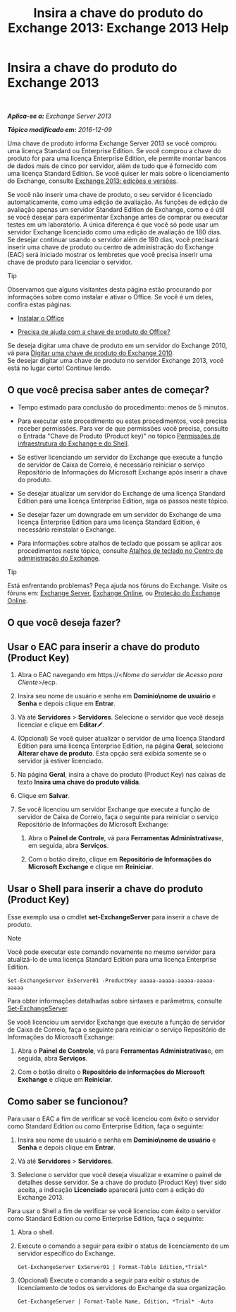 ﻿---
title: 'Insira a chave do produto do Exchange 2013: Exchange 2013 Help'
TOCTitle: Insira a chave do produto do Exchange 2013
ms:assetid: ccb14685-4bdc-42a4-a985-35cd2a1a415c
ms:mtpsurl: https://technet.microsoft.com/pt-br/library/Bb124582(v=EXCHG.150)
ms:contentKeyID: 51407918
ms.date: 05/22/2018
mtps_version: v=EXCHG.150
f1_keywords:
- Microsoft.Exchange.Management.SnapIn.Esm.Servers.EnterProductKeyWizardForm.EnterProductKeyWizardPage
ms.translationtype: MT
---

# Insira a chave do produto do Exchange 2013

 

_**Aplica-se a:** Exchange Server 2013_

_**Tópico modificado em:** 2016-12-09_

Uma chave de produto informa Exchange Server 2013 se você comprou uma licença Standard ou Enterprise Edition. Se você comprou a chave do produto for para uma licença Enterprise Edition, ele permite montar bancos de dados mais de cinco por servidor, além de tudo que é fornecido com uma licença Standard Edition. Se você quiser ler mais sobre o licenciamento do Exchange, consulte [Exchange 2013: edições e versões](exchange-2013-editions-and-versions-exchange-2013-help.md).

Se você não inserir uma chave de produto, o seu servidor é licenciado automaticamente, como uma edição de avaliação. As funções de edição de avaliação apenas um servidor Standard Edition de Exchange, como e é útil se você desejar para experimentar Exchange antes de comprar ou executar testes em um laboratório. A única diferença é que você só pode usar um servidor Exchange licenciado como uma edição de avaliação de 180 dias. Se desejar continuar usando o servidor além de 180 dias, você precisará inserir uma chave de produto ou centro de administração do Exchange (EAC) será iniciado mostrar os lembretes que você precisa inserir uma chave de produto para licenciar o servidor.


> [!TIP]
> Observamos que alguns visitantes desta página estão procurando por informações sobre como instalar e ativar o Office. Se você é um deles, confira estas páginas: 
> <UL>
> <LI>
> <P><A href="http://go.microsoft.com/fwlink/p/?linkid=403360">Instalar o Office</A></P>
> <LI>
> <P><A href="http://go.microsoft.com/fwlink/p/?linkid=403361">Precisa de ajuda com a chave de produto do Office?</A></P></LI></UL>Se deseja digitar uma chave de produto em um servidor do Exchange 2010, vá para <A href="http://go.microsoft.com/fwlink/p/?linkid=403370">Digitar uma chave de produto do Exchange 2010</A>.<BR>Se desejar digitar uma chave de produto no servidor Exchange 2013, você está no lugar certo! Continue lendo.



## O que você precisa saber antes de começar?

  - Tempo estimado para conclusão do procedimento: menos de 5 minutos.

  - Para executar este procedimento ou estes procedimentos, você precisa receber permissões. Para ver de que permissões você precisa, consulte o Entrada "Chave de Produto (Product key)" no tópico [Permissões de infraestrutura do Exchange e do Shell](exchange-and-shell-infrastructure-permissions-exchange-2013-help.md).

  - Se estiver licenciando um servidor do Exchange que execute a função de servidor de Caixa de Correio, é necessário reiniciar o serviço Repositório de Informações do Microsoft Exchange após inserir a chave do produto.

  - Se desejar atualizar um servidor do Exchange de uma licença Standard Edition para uma licença Enterprise Edition, siga os passos neste tópico.

  - Se desejar fazer um downgrade em um servidor do Exchange de uma licença Enterprise Edition para uma licença Standard Edition, é necessário reinstalar o Exchange.

  - Para informações sobre atalhos de teclado que possam se aplicar aos procedimentos neste tópico, consulte [Atalhos de teclado no Centro de administração do Exchange](keyboard-shortcuts-in-the-exchange-admin-center-exchange-online-protection-help.md).


> [!TIP]
> Está enfrentando problemas? Peça ajuda nos fóruns do Exchange. Visite os fóruns em: <A href="https://go.microsoft.com/fwlink/p/?linkid=60612">Exchange Server</A>, <A href="https://go.microsoft.com/fwlink/p/?linkid=267542">Exchange Online</A>, ou <A href="https://go.microsoft.com/fwlink/p/?linkid=285351">Proteção do Exchange Online</A>.



## O que você deseja fazer?

## Usar o EAC para inserir a chave do produto (Product Key)

1.  Abra o EAC navegando em https://\<*Nome do servidor de Acesso para Cliente*\>/ecp.

2.  Insira seu nome de usuário e senha em **Domínio\\nome de usuário** e **Senha** e depois clique em **Entrar**.

3.  Vá até **Servidores** \> **Servidores**. Selecione o servidor que você deseja licenciar e clique em **Editar**![Ícone de edição](images/JJ218640.6f53ccb2-1f13-4c02-bea0-30690e6ea71d(EXCHG.150).gif "Ícone de edição").

4.  (Opcional) Se você quiser atualizar o servidor de uma licença Standard Edition para uma licença Enterprise Edition, na página **Geral**, selecione **Alterar chave de produto**. Esta opção será exibida somente se o servidor já estiver licenciado.

5.  Na página **Geral**, insira a chave do produto (Product Key) nas caixas de texto **Insira uma chave do produto válida**.

6.  Clique em **Salvar**.

7.  Se você licenciou um servidor Exchange que execute a função de servidor de Caixa de Correio, faça o seguinte para reiniciar o serviço Repositório de Informações do Microsoft Exchange:
    
    1.  Abra o **Painel de Controle**, vá para **Ferramentas Administrativas**e, em seguida, abra **Serviços**.
    
    2.  Com o botão direito, clique em **Repositório de Informações do Microsoft Exchange** e clique em **Reiniciar**.

## Usar o Shell para inserir a chave do produto (Product Key)

Esse exemplo usa o cmdlet **set-ExchangeServer** para inserir a chave de produto.


> [!NOTE]
> Você pode executar este comando novamente no mesmo servidor para atualizá-lo de uma licença Standard Edition para uma licença Enterprise Edition.



    Set-ExchangeServer ExServer01 -ProductKey aaaaa-aaaaa-aaaaa-aaaaa-aaaaa

Para obter informações detalhadas sobre sintaxes e parâmetros, consulte [Set-ExchangeServer](https://technet.microsoft.com/pt-br/library/bb123716\(v=exchg.150\)).

Se você licenciou um servidor Exchange que execute a função de servidor de Caixa de Correio, faça o seguinte para reiniciar o serviço Repositório de Informações do Microsoft Exchange:

1.  Abra o **Painel de Controle**, vá para **Ferramentas Administrativas**e, em seguida, abra **Serviços**.

2.  Com o botão direito o **Repositório de informações do Microsoft Exchange** e clique em **Reiniciar**.

## Como saber se funcionou?

Para usar o EAC a fim de verificar se você licenciou com êxito o servidor como Standard Edition ou como Enterprise Edition, faça o seguinte:

1.  Insira seu nome de usuário e senha em **Domínio\\nome de usuário** e **Senha** e depois clique em **Entrar**.

2.  Vá até **Servidores** \> **Servidores**.

3.  Selecione o servidor que você deseja visualizar e examine o painel de detalhes desse servidor. Se a chave do produto (Product Key) tiver sido aceita, a indicação **Licenciado** aparecerá junto com a edição do Exchange 2013.

Para usar o Shell a fim de verificar se você licenciou com êxito o servidor como Standard Edition ou como Enterprise Edition, faça o seguinte:

1.  Abra o shell.

2.  Execute o comando a seguir para exibir o status de licenciamento de um servidor específico do Exchange.
    
        Get-ExchangeServer ExServer01 | Format-Table Edition,*Trial*

3.  (Opcional) Execute o comando a seguir para exibir o status de licenciamento de todos os servidores do Exchange da sua organização.
    
        Get-ExchangeServer | Format-Table Name, Edition, *Trial* -Auto

